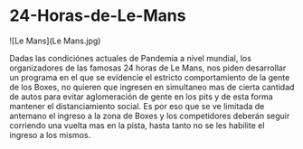 # 24-Horas-de-Le-Mans

![Le Mans](Le Mans.jpg)

Dadas las condiciónes actuales de Pandemia a nivel mundial, los organizadores de las famosas 24 horas de Le Mans, nos piden desarrollar un programa en el que se evidencie el estricto comportamiento de la gente de los Boxes, no quieren que ingresen en simultaneo mas de cierta cantidad de autos para evitar aglomeración de gente en los pits y de esta forma mantener el distanciamiento social. Es por eso que se ve limitada de antemano el ingreso a la zona de Boxes y los competidores deberán seguir corriendo una vuelta mas en la pista, hasta tanto no se les habilite el ingreso a los mismos.
